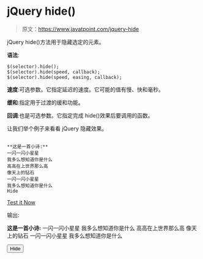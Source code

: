 # jQuery hide()

> 原文：<https://www.javatpoint.com/jquery-hide>

jQuery hide()方法用于隐藏选定的元素。

**语法**:

```
$(selector).hide();
$(selector).hide(speed, callback);
$(selector).hide(speed, easing, callback);

```

**速度**:可选参数。它指定延迟的速度。它可能的值有慢、快和毫秒。

**缓和**:指定用于过渡的缓和功能。

**回调**:也是可选参数。它指定完成 hide()效果后要调用的函数。

让我们举个例子来看看 jQuery 隐藏效果。

```

**这是一首小诗:** 
一闪一闪小星星
我多么想知道你是什么
高高在上世界那么高
像天上的钻石
一闪一闪小星星
我多么想知道你是什么
Hide

```

[Test it Now](https://www.javatpoint.com/oprweb/test.jsp?filename=jqueryhide1)

输出:

**这是一首小诗:**
一闪一闪小星星
我多么想知道你是什么
高高在上世界那么高
像天上的钻石
一闪一闪小星星
我多么想知道你是什么

<button id="hide">Hide</button>